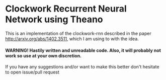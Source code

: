 Clockwork Recurrent Neural Network using Theano
===============================================

This is an implementation of the clockwork-rnn described in the paper http://arxiv.org/abs/1402.3511,
which I am using to with the idea. 

#### WARNING! Hastily written and unreadable code. Also, it will probably not work so use at your own discretion.


If you have any suggestions and/or want to make this better don't hesitate to open issue/pull request

